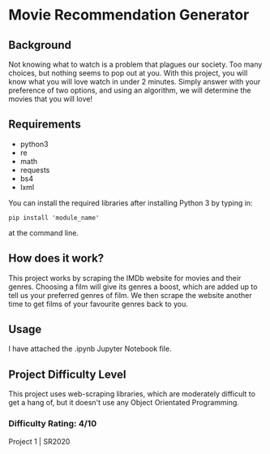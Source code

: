 # Movie Recommendation Generator

## Background

Not knowing what to watch is a problem that plagues our society. Too many choices, but nothing seems to pop out at you. With this project, you will know what you will love watch in under 2 minutes. Simply answer with your preference of two options, and using an algorithm, we will determine the movies that you will love! 

## Requirements

- python3
- re
- math
- requests
- bs4
- lxml

You can install the required libraries after installing Python 3 by typing in:

```
pip install 'module_name'
```

at the command line.

## How does it work?

This project works by scraping the IMDb website for movies and their genres. Choosing a film will give its genres a boost, which are added up to tell us your preferred genres of film. We then scrape the website another time to get films of your favourite genres back to you.

## Usage

I have attached the .ipynb Jupyter Notebook file.

## Project Difficulty Level

This project uses web-scraping libraries, which are moderately difficult to get a hang of, but it doesn't use any Object Orientated Programming.

### Difficulty Rating: 4/10

Project 1 | SR2020
